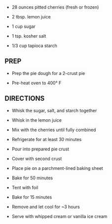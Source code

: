 - 28 ounces pitted cherries (fresh or frozen)

- 2 tbsp. lemon juice

- 1 cup sugar

- 1 tsp. kosher salt

- 1/3 cup tapioca starch

## PREP

- Prep the pie dough for a 2-crust pie

- Pre-heat oven to 400° F

## DIRECTIONS

- Whisk the sugar, salt, and starch together

- Whisk in the lemon juice

- Mix with the cherries until fully combined

- Refrigerate for at least 30 minutes

- Pour into prepared pie crust

- Cover with second crust

- Place pie on a parchment-lined baking sheet

- Bake for 50 minutes

- Tent with foil

- Bake for 15 minutes

- Remove and let cool for ~3 hours

- Serve with whipped cream or vanilla ice cream
